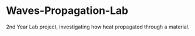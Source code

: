 # Waves-Propagation-Lab
2nd Year Lab project, investigating how heat propagated through a material.

